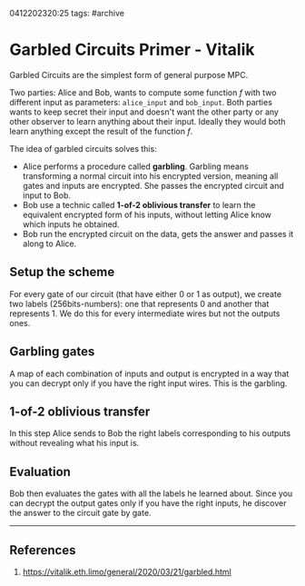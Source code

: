 0412202320:25
tags: #archive
# Garbled Circuits Primer - Vitalik

Garbled Circuits are the simplest form of general purpose MPC.

Two parties: Alice and Bob, wants to compute some function $f$ with two different input as parameters: `alice_input` and `bob_input`. 
Both parties wants to keep secret their input and doesn't want the other party or any other observer to learn anything about their input.
Ideally they would both learn anything except the result of the function $f$. 

The idea of garbled circuits solves this:
- Alice performs a procedure called **garbling**. Garbling means transforming a normal circuit into his encrypted version, meaning all gates and inputs are encrypted. She passes the encrypted circuit and input to Bob.
- Bob use a technic called **1-of-2 oblivious transfer** to learn the equivalent encrypted form of his inputs, without letting Alice know which inputs he obtained.
- Bob run the encrypted circuit on the data, gets the answer and passes it along to Alice.
## Setup the scheme
For every gate of our circuit (that have either 0 or 1 as output), we create two labels (256bits-numbers): one that represents 0 and another that represents 1.
We do this for every intermediate wires but not the outputs ones. 
## Garbling gates
A map of each combination of inputs and output is encrypted in a way that you can decrypt only if you have the right input wires. This is the garbling.
## 1-of-2 oblivious transfer
In this step Alice sends to Bob the right labels corresponding to his outputs without revealing what his input is.
## Evaluation
Bob then evaluates the gates with all the labels he learned about. Since you can decrypt the output gates only if you have the right inputs, he discover the answer to the circuit gate by gate.


---
## References
1. https://vitalik.eth.limo/general/2020/03/21/garbled.html
